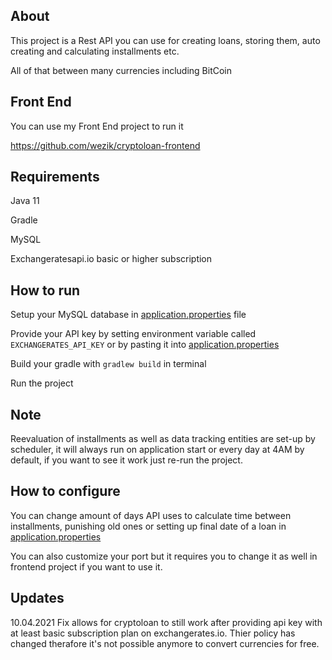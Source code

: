 ## About
This project is a Rest API you can use for creating loans, storing them, auto creating and calculating installments etc.

All of that between many currencies including BitCoin

## Front End
You can use my Front End project to run it

https://github.com/wezik/cryptoloan-frontend

## Requirements
Java 11

Gradle

MySQL

Exchangeratesapi.io basic or higher subscription

## How to run
Setup your MySQL database in [application.properties](https://github.com/wezik/cryptoloan/blob/main/src/main/resources/application.properties#L11-L14) file

Provide your API key by setting environment variable called `EXCHANGERATES_API_KEY` or by pasting it into [application.properties](https://github.com/wezik/cryptoloan/blob/main/src/main/resources/application.properties#L6)

Build your gradle with `gradlew build` in terminal

Run the project

## Note
Reevaluation of installments as well as data tracking entities are set-up by scheduler, it will always run on application start or every day at 4AM by default, if you want to see it work just re-run the project.

## How to configure
You can change amount of days API uses to calculate time between installments, punishing old ones or setting up final date of a loan in [application.properties](https://github.com/wezik/cryptoloan/blob/main/src/main/resources/application.properties#L16-L17)

You can also customize your port but it requires you to change it as well in frontend project if you want to use it.

## Updates

10.04.2021 Fix allows for cryptoloan to still work after providing api key with at least basic subscription plan on exchangerates.io. Thier policy has changed therafore it's not possible anymore to convert currencies for free.

